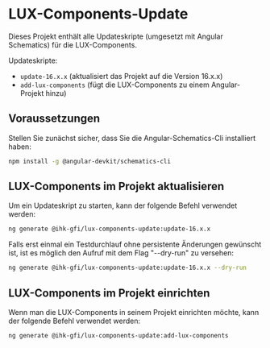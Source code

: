# LUX-Components-Update

Dieses Projekt enthält alle Updateskripte (umgesetzt mit Angular Schematics) für die LUX-Components.

Updateskripte:

- `update-16.x.x` (aktualisiert das Projekt auf die Version 16.x.x)
- `add-lux-components` (fügt die LUX-Components zu einem Angular-Projekt hinzu)

## Voraussetzungen

Stellen Sie zunächst sicher, dass Sie die Angular-Schematics-Cli installiert haben:

```bash
npm install -g @angular-devkit/schematics-cli
```

## LUX-Components im Projekt aktualisieren

Um ein Updateskript zu starten, kann der folgende Befehl verwendet werden:

```bash
ng generate @ihk-gfi/lux-components-update:update-16.x.x
```

Falls erst einmal ein Testdurchlauf ohne persistente Änderungen gewünscht ist,
ist es möglich den Aufruf mit dem Flag "--dry-run" zu versehen:

```bash
ng generate @ihk-gfi/lux-components-update:update-16.x.x --dry-run
```

## LUX-Components im Projekt einrichten

Wenn man die LUX-Components in seinem Projekt einrichten möchte, kann der folgende Befehl verwendet werden:

```bash
ng generate @ihk-gfi/lux-components-update:add-lux-components
```
